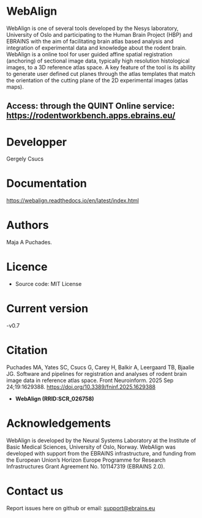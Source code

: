 # WebAlign

WebAlign is one of several tools developed by the Nesys laboratory, University of Oslo and participating to the Human Brain Project (HBP) and EBRAINS with the aim of facilitating brain atlas based analysis and integration of experimental data and knowledge about the rodent brain.
WebAlign is a online tool for user guided affine spatial registration (anchoring) of sectional image data, typically high resolution histological images, to a 3D reference atlas space.
A key feature of the tool is its ability to generate user defined cut planes through the atlas templates that match the orientation of the cutting plane of the 2D experimental images (atlas maps).
## Access: through the QUINT Online service: https://rodentworkbench.apps.ebrains.eu/


# Developper
Gergely Csucs

# Documentation
https://webalign.readthedocs.io/en/latest/index.html

# Authors
 Maja A Puchades.

# Licence
- Source code: MIT License

# Current version
-v0.7

# Citation
Puchades MA, Yates SC, Csucs G, Carey H, Balkir A, Leergaard TB, Bjaalie JG. Software and pipelines for registration and analyses of rodent brain image data in reference atlas space. Front Neuroinform. 2025 Sep 24;19:1629388. https://doi.org/10.3389/fninf.2025.1629388
  
- **WebAlign (RRID:SCR_026758)**

# Acknowledgements
WebAlign is developed by the Neural Systems Laboratory at the Institute of Basic Medical Sciences, University of Oslo, Norway. WebAlign  was developed with support from the EBRAINS infrastructure, and funding from the European Union’s Horizon Europe Programme for Research Infrastructures Grant Agreement No. 101147319 (EBRAINS 2.0).

# Contact us
Report issues here on github or email: support@ebrains.eu




